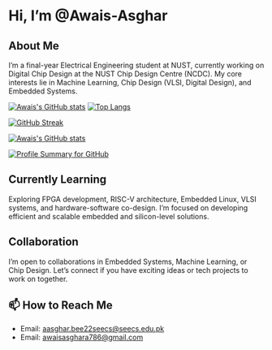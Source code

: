 # Hi, I’m @Awais-Asghar

## About Me
I’m a final-year Electrical Engineering student at NUST, currently working on Digital Chip Design at the NUST Chip Design Centre (NCDC). My core interests lie in Machine Learning, Chip Design (VLSI, Digital Design), and Embedded Systems.

[![Awais's GitHub stats](https://github-readme-stats.vercel.app/api?username=Awais-Asghar&count_private=true&show_icons=true&theme=tokyonight)](https://github.com/Awais-Asghar) [![Top Langs](https://github-readme-stats.vercel.app/api/top-langs/?username=Awais-Asghar&layout=donut&bg_color=000000&title_color=ffffff&text_color=ffffff)](https://github.com/Awais-Asghar)

[![GitHub Streak](https://streak-stats.demolab.com?user=Awais-Asghar&theme=default)](https://git.io/streak-stats)

[![Awais's GitHub stats](https://github-readme-stats.vercel.app/api?username=Awais-Asghar&show_icons=true&rank_icon=github&theme=dark)](https://github.com/Awais-Asghar)

[![Profile Summary for GitHub](https://img.shields.io/badge/Profile%20Summary-Click%20Here-blue?style=flat-square)](https://profile-summary-for-github.com/user/Awais-Asghar)


## Currently Learning
Exploring FPGA development, RISC-V architecture, Embedded Linux, VLSI systems, and hardware-software co-design. I’m focused on developing efficient and scalable embedded and silicon-level solutions.

## Collaboration
I’m open to collaborations in Embedded Systems, Machine Learning, or Chip Design. Let’s connect if you have exciting ideas or tech projects to work on together.

## 📫 How to Reach Me
- Email: aasghar.bee22seecs@seecs.edu.pk
- Email: awaisasghara786@gmail.com
  
